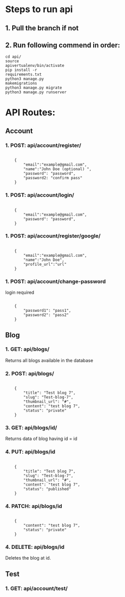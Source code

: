 # Steps to run api

## 1. Pull the branch if not
## 2. Run following commend in order:
<code>cd api/</code><br>
<code>source apivertualenv/bin/activate</code><br>
<code>pip install -r requirements.txt</code><br>
<code>python3 manage.py makemigrations</code><br>
<code>python3 manage.py migrate</code><br>
<code>python3 manage.py runserver</code>

# API Routes:
## Account
### 1. POST: api/account/register/ <br>
<pre><code>
    {
        "email":"example@gmail.com",
        "name":"John Doe (optional) ", 
        "password": "password",
        "password2: "confirm pass"
    }
</code></pre>

### 1. POST: api/account/login/ <br>
<pre><code>
    {
        "email":"example@gmail.com",
        "password": "password",
    }
</code></pre>

### 1. POST: api/account/register/google/ <br>
<pre><code>
    {
        "email":"example@gmail.com",
        "name":"John Doe",
        "profile_url":"url"
    }
</code></pre>

### 1. POST: api/account/change-password <br>
login required
<pre><code>
    {
        "password1": "pass1",
        "password2": "pass2"
    }
</code></pre>

## Blog
### 1. GET: api/blogs/<br>
Returns all blogs available in the database

### 2. POST: api/blogs/ <br>
<pre><code>
    {
        "title": "Test blog 7",
        "slug": "Test-blog-7",
        "thumbnail_url": "#",
        "content": "test blog 7",
        "status": "private"
    }
</code></pre>

### 3. GET: api/blogs/id/ <br>
Returns data of blog having id = id

### 4. PUT: api/blogs/id <br>
<pre><code>
    {
        "title": "Test blog 7",
        "slug": "Test-blog-7",
        "thumbnail_url": "#",
        "content": "test blog 7",
        "status": "published"
    }
</code></pre>

### 4. PATCH: api/blogs/id <br>
<pre><code>
    {
        "content": "test blog 7",
        "status": "private"
    }
</code></pre>

### 4. DELETE: api/blogs/id <br>
Deletes the blog at id.


## Test
### 1. GET: api/account/test/
